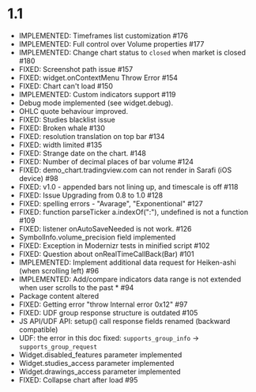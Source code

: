 # 1.1

* IMPLEMENTED: Timeframes list customization #176
* IMPLEMENTED: Full control over Volume properties #177
* IMPLEMENTED: Change chart status to `closed` when market is closed #180
* FIXED: Screenshot path issue #157
* FIXED: widget.onContextMenu Throw Error #154
* FIXED: Chart can't load #150
* IMPLEMENTED: Custom indicators support #119
* Debug mode implemented (see widget.debug).
* OHLC quote behaviour improved.
* FIXED: Studies blacklist issue
* FIXED: Broken whale #130
* FIXED: resolution translation on top bar #134
* FIXED: width limited #135
* FIXED: Strange date on the chart. #148
* FIXED: Number of decimal places of bar volume #124
* FIXED: demo_chart.tradingview.com can not render in Sarafi (iOS device) #98
* FIXED: v1.0 - appended bars not lining up, and timescale is off #118
* FIXED: Issue Upgrading from 0.8 to 1.0 #128
* FIXED: spelling errors - "Avarage", "Exponentional" #127
* FIXED: function parseTicker a.indexOf(":"), undefined is not a function #109
* FIXED: listener onAutoSaveNeeded is not work. #126
* SymbolInfo.volume_precision field implemented
* FIXED: Exception in Modernizr tests in minified script #102
* FIXED: Question about onRealTimeCallBack(Bar) #101
* IMPLEMENTED: Implement additional data request for Heiken-ashi (when scrolling left) #96
* IMPLEMENTED: Add/compare indicators data range is not extended when user scrolls to the past * #94
* Package content altered
* FIXED: Getting error "throw Internal error 0x12" #97
* FIXED: UDF group response structure is outdated #105
* JS API/UDF API: setup() call response fields renamed (backward compatible)
* UDF: the error in this doc fixed: `supports_group_info` -> `supports_group_request`
* Widget.disabled_features parameter implemented
* Widget.studies_access parameter implemented
* Widget.drawings_access parameter implemented
* FIXED: Collapse chart after load #95
